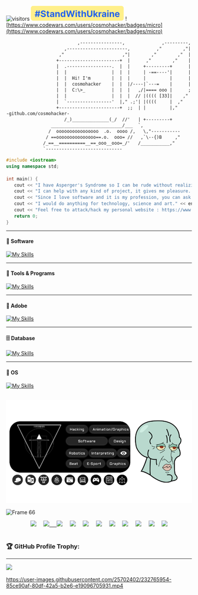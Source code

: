![visitors](https://visitor-badge.laobi.icu/badge?page_id=cosmohacker.cosmohacker) [![StandWithUkraine](https://raw.githubusercontent.com/vshymanskyy/StandWithUkraine/main/badges/StandWithUkraine.svg)](https://github.com/vshymanskyy/StandWithUkraine/blob/main/docs/README.md) ![https://www.codewars.com/users/cosmohacker/badges/micro](https://www.codewars.com/users/cosmohacker/badges/micro)

 
                               ,----------------,              ,---------,
                          ,-----------------------,          ,"        ,"|
                        ,"                      ,"|        ,"        ,"  |
                       +-----------------------+  |      ,"        ,"    |
                       |  .-----------------.  |  |     +---------+      |
                       |  |                 |  |  |     | -==----'|      |
                       |  |  Hi! I'm        |  |  |     |         |      |
                       |  |  cosmohacker    |  |  |/----|`---=    |      |
                       |  |  C:\>_          |  |  |   ,/|==== ooo |      ;
                       |  |                 |  |  |  // |(((( [33]|    ,"
                       |  `-----------------'  |," .;'| |((((     |  ,"
                       +-----------------------+  ;;  | |         |,"     -github.com/cosmohacker-
                          /_)______________(_/  //'   | +---------+
                     ___________________________/___  `,
                    /  oooooooooooooooo  .o.  oooo /,   \,"-----------
                   / ==ooooooooooooooo==.o.  ooo= //   ,`\--{)B     ,"
                  /_==__==========__==_ooo__ooo=_/'   /___________,"
                  `-----------------------------

```cpp
#include <iostream>
using namespace std;

int main() {
   cout << "I have Asperger's Syndrome so I can be rude without realizing it, sorry in advance. I don't have a social life I'm just working" << endl;
   cout << "I can help with any kind of project, it gives me pleasure... You can invite me to your projects." << endl;
   cout << "Since I love software and it is my profession, you can ask anything without hesitation. I respect my profession and therefore I will do my best for you and the software community." << endl;
   cout << "I would do anything for technology, science and art." << endl;
   cout << "Feel free to attack/hack my personal website : https://www.yagizcanyevgenyavuz.space and please let me know about vulnerabilities." << endl;
   return 0;
}

```

---
#### 🦾 Software
[![My Skills](https://skillicons.dev/icons?i=java,python,cpp,js,html,css,kotlin,nodejs,flutter,angular,arduino,bootstrap,cs,dotnet,fortran,idea,jquery,lua,powershell,swift,react,raspberrypi,r,php,nodejs)](https://skillicons.dev)

---
#### 🧬 Tools & Programs
[![My Skills](https://skillicons.dev/icons?i=laravel,matlab,postman,androidstudio,docker,kubernetes,figma,vim,git,eclipse,vscode,codepen,electron,firebase,flask,blender,vscode,visualstudio,unreal,unity,atom,regex,md)](https://skillicons.dev)

---
#### 💽 Adobe
[![My Skills](https://skillicons.dev/icons?i=ai,au,pr,xd,ae,ps)](https://skillicons.dev)

---
#### 🗄 Database
[![My Skills](https://skillicons.dev/icons?i=mysql,mongodb,postgres,sqlite)](https://skillicons.dev)

---
#### 🔮 OS
[![My Skills](https://skillicons.dev/icons?i=linux)](https://skillicons.dev)


  <br/>
  <img src="https://github.com/cosmohacker/github-components/blob/main/git3.png">
  <br/>
  
  ![Frame 66](https://user-images.githubusercontent.com/25702402/228217616-1c47d6be-f13a-4d76-9b27-fcc17051b2bc.gif)

<p align='center'>
<a href="mailto:yagizcanyevgenyavuz@asocialfingers.com"><img src="https://img.shields.io/badge/Outlook-0078D4.svg?&style=for-the-badge&logo=microsoft%20outlook&logoColor=white" /></a>&nbsp;&nbsp;&nbsp;&nbsp;
<a href="https://www.linkedin.com/in/ya%C4%9F%C4%B1zcan-yevgeny-yavuz-813a7a154"><img src="https://img.shields.io/badge/linkedin-%230077B5.svg?&style=for-the-badge&logo=linkedin&logoColor=white" /</a>&nbsp;&nbsp;&nbsp;&nbsp;
<a href="https://steamcommunity.com/id/cosmohacker/"><img src="https://img.shields.io/badge/steam-%23000000.svg?style=for-the-badge&logo=steam&logoColor=white" /></a>&nbsp;&nbsp;&nbsp;&nbsp;
<a href="https://github.com/cosmohacker"><img src="https://img.shields.io/badge/github-%23121011.svg?style=for-the-badge&logo=github&logoColor=white" /></a>&nbsp;&nbsp;&nbsp;&nbsp;
<a href="https://open.spotify.com/user/217cixzitjjw52l67325r3ypir"><img src="https://img.shields.io/badge/Spotify-1ED760?style=for-the-badge&logo=spotify&logoColor=white" /></a>&nbsp;&nbsp;&nbsp;&nbsp;
<a href="https://www.youtube.com/channel/UCJTO_UKw9UDNsjafWBGv08A"><img src="https://img.shields.io/badge/YouTube-%23FF0000.svg?style=for-the-badge&logo=YouTube&logoColor=white" /></a>&nbsp;&nbsp;&nbsp;&nbsp;  
<a href="https://www.twitch.tv/cosmohacker"><img src="https://img.shields.io/badge/Twitch-%239146FF.svg?style=for-the-badge&logo=Twitch&logoColor=white"/></a>&nbsp;&nbsp;&nbsp;&nbsp;  
<a href="https://t.me/cosmohacker"><img src="https://img.shields.io/badge/Telegram-2CA5E0?style=for-the-badge&logo=telegram&logoColor=white" /></a>&nbsp;&nbsp;&nbsp;&nbsp;
<a href="https://twitter.com/cosmohacker"><img src="https://img.shields.io/badge/Twitter-%231DA1F2.svg?style=for-the-badge&logo=Twitter&logoColor=white" /></a>&nbsp;&nbsp;&nbsp;&nbsp;  
<a href="https://www.hackerrank.com/cosmohacker"><img src="https://img.shields.io/badge/hackerrank-00CC66.svg?&style=for-the-badge&logo=hackerrank&logoColor=white" /></a>&nbsp;&nbsp;&nbsp;&nbsp; 
<a href="https://www.codewars.com/users/cosmohacker"><img src="https://img.shields.io/badge/Codewars-B1361E?style=for-the-badge&logo=codewars&logoColor=grey" /></a>
  <br/>
  <br/>
  
  ### 🏆 GitHub Profile Trophy:
---
 <div>
  <img width=810 src="https://github-profile-trophy.vercel.app/?username=cosmohacker&theme=matrix&no-frame=true&no-bg=true&column=-1"/>
</div>

https://user-images.githubusercontent.com/25702402/232765954-85ce90af-80df-42a5-b2e6-e19096705931.mp4
